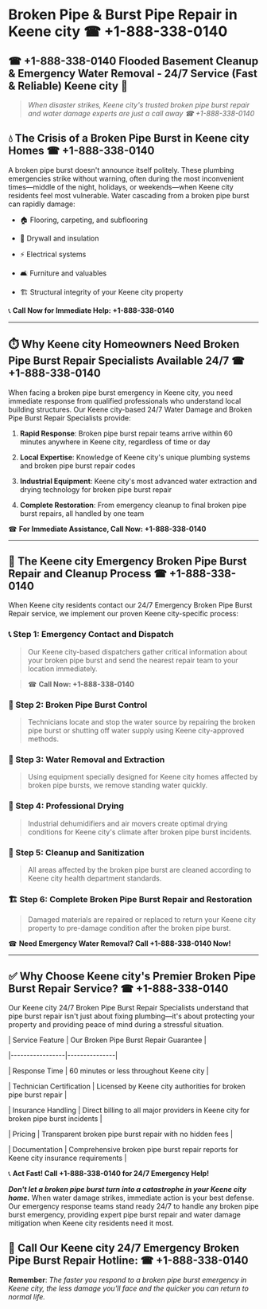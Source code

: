 # Broken Pipe & Burst Pipe Repair in Keene city ☎ +1-888-338-0140  
## ☎ +1-888-338-0140 Flooded Basement Cleanup & Emergency Water Removal - 24/7 Service (Fast & Reliable) Keene city 🚨  

> *When disaster strikes, Keene city's trusted broken pipe burst repair and water damage experts are just a call away ☎ +1-888-338-0140*  

## 💧 The Crisis of a Broken Pipe Burst in Keene city Homes ☎ +1-888-338-0140  

A broken pipe burst doesn't announce itself politely. These plumbing emergencies strike without warning, often during the most inconvenient times—middle of the night, holidays, or weekends—when Keene city residents feel most vulnerable. Water cascading from a broken pipe burst can rapidly damage:  

* 🏠 Flooring, carpeting, and subflooring  
* 🧱 Drywall and insulation  
* ⚡ Electrical systems  
* 🛋️ Furniture and valuables  
* 🏗️ Structural integrity of your Keene city property  

📞 **Call Now for Immediate Help: +1-888-338-0140**  

---  

## ⏱️ Why Keene city Homeowners Need Broken Pipe Burst Repair Specialists Available 24/7 ☎ +1-888-338-0140  

When facing a broken pipe burst emergency in Keene city, you need immediate response from qualified professionals who understand local building structures. Our Keene city-based 24/7 Water Damage and Broken Pipe Burst Repair Specialists provide:  

1. **Rapid Response**: Broken pipe burst repair teams arrive within 60 minutes anywhere in Keene city, regardless of time or day  
2. **Local Expertise**: Knowledge of Keene city's unique plumbing systems and broken pipe burst repair codes  
3. **Industrial Equipment**: Keene city's most advanced water extraction and drying technology for broken pipe burst repair  
4. **Complete Restoration**: From emergency cleanup to final broken pipe burst repairs, all handled by one team  

☎ **For Immediate Assistance, Call Now: +1-888-338-0140**  

---  

## 🔧 The Keene city Emergency Broken Pipe Burst Repair and Cleanup Process ☎ +1-888-338-0140  

When Keene city residents contact our 24/7 Emergency Broken Pipe Burst Repair service, we implement our proven Keene city-specific process:  

### 📞 Step 1: Emergency Contact and Dispatch  
> Our Keene city-based dispatchers gather critical information about your broken pipe burst and send the nearest repair team to your location immediately.  
> ☎ **Call Now: +1-888-338-0140**  

### 🚿 Step 2: Broken Pipe Burst Control  
> Technicians locate and stop the water source by repairing the broken pipe burst or shutting off water supply using Keene city-approved methods.  

### 🌊 Step 3: Water Removal and Extraction  
> Using equipment specially designed for Keene city homes affected by broken pipe bursts, we remove standing water quickly.  

### 💨 Step 4: Professional Drying  
> Industrial dehumidifiers and air movers create optimal drying conditions for Keene city's climate after broken pipe burst incidents.  

### 🧼 Step 5: Cleanup and Sanitization  
> All areas affected by the broken pipe burst are cleaned according to Keene city health department standards.  

### 🏗️ Step 6: Complete Broken Pipe Burst Repair and Restoration  
> Damaged materials are repaired or replaced to return your Keene city property to pre-damage condition after the broken pipe burst.  

☎ **Need Emergency Water Removal? Call +1-888-338-0140 Now!**  

---  

## ✅ Why Choose Keene city's Premier Broken Pipe Burst Repair Service? ☎ +1-888-338-0140  

Our Keene city 24/7 Broken Pipe Burst Repair Specialists understand that pipe burst repair isn't just about fixing plumbing—it's about protecting your property and providing peace of mind during a stressful situation.  

| Service Feature | Our Broken Pipe Burst Repair Guarantee |  
|-----------------|---------------|  
| Response Time | 60 minutes or less throughout Keene city |  
| Technician Certification | Licensed by Keene city authorities for broken pipe burst repair |  
| Insurance Handling | Direct billing to all major providers in Keene city for broken pipe burst incidents |  
| Pricing | Transparent broken pipe burst repair with no hidden fees |  
| Documentation | Comprehensive broken pipe burst repair reports for Keene city insurance requirements |  

📞 **Act Fast! Call +1-888-338-0140 for 24/7 Emergency Help!**  

***Don't let a broken pipe burst turn into a catastrophe in your Keene city home.*** When water damage strikes, immediate action is your best defense. Our emergency response teams stand ready 24/7 to handle any broken pipe burst emergency, providing expert pipe burst repair and water damage mitigation when Keene city residents need it most.  

## 📱 Call Our Keene city 24/7 Emergency Broken Pipe Burst Repair Hotline: ☎ +1-888-338-0140  

**Remember**: *The faster you respond to a broken pipe burst emergency in Keene city, the less damage you'll face and the quicker you can return to normal life.*